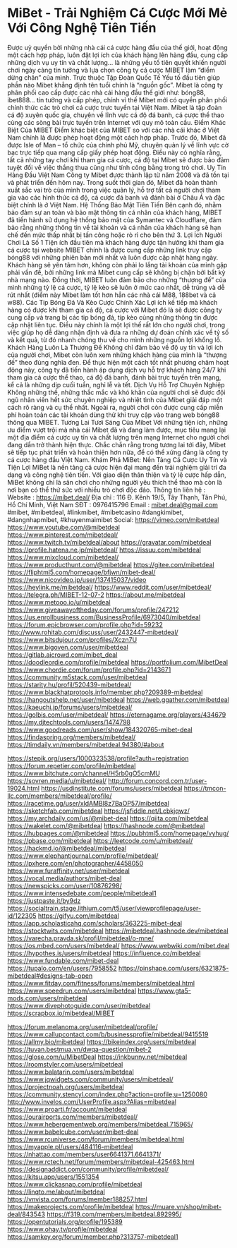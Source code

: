 # MiBet - Trải Nghiệm Cá Cược Mới Mẻ Với Công Nghệ Tiên Tiến
Được uỷ quyền bởi những nhà cái cá cược hàng đầu của thế giới, hoạt động một cách hợp pháp, luôn đặt lợi ích của khách hàng lên hàng đầu, cung cấp những dịch vụ uy tín và chất lượng… là những yếu tố tiên quyết khiến người chơi ngày càng tin tưởng và lựa chọn công ty cá cược MIBET làm “điểm dừng chân” của mình.
Trực thuộc Tập Đoàn Quốc Tế
Yếu tố đầu tiên giúp phần nào Mibet khẳng định tên tuổi chính là “nguồn gốc”. Mibet là công ty phân phối cao cấp được các nhà cái hàng đầu thế giới như: bóng88, ibet888… tin tưởng và cấp phép, chính vì thế Mibet mới có quyền phân phối chính thức các trò chơi cá cược trực tuyến tại Việt Nam. Mibet là tập đoàn cá độ xuyên quốc gia, chuyên về lĩnh vực cá độ đá banh, cá cược thể thao cùng các sòng bài trực tuyến trên Internet với quy mô toàn cầu.
Điểm Khác Biệt Của MIBET
Điểm khác biệt của MIBET so với các nhà cái khác ở Việt Nam chính là được phép hoạt động một cách hợp pháp. Trước đó, Mibet đã được Isle of Man – tổ chức của chính phủ Mỹ, chuyên quản lý về lĩnh vực cờ bạc trực tiếp qua mạng cấp giấy phép hoạt động. Điều này có nghĩa rằng, tất cả những tay chơi khi tham gia cá cược, cá độ tại Mibet sẽ được bảo đảm tuyệt đối về việc thắng thua cũng như tính công bằng trong trò chơi.
Uy Tín Hàng Đầu Việt Nam
Công ty Mibet được thành lập từ năm 2008 và đã tồn tại và phát triển đến hôm nay. Trong suốt thời gian đó, Mibet đã hoàn thành xuất sắc vai trò của mình trong việc quản lý, hỗ trợ tất cả người chơi tham gia vào các hình thức cá độ, cá cược đá banh và đánh bài ở Châu Á và đặc biệt chính là ở Việt Nam.
Hệ Thống Bảo Mật Tiên Tiến
Bên cạnh đó, nhằm bảo đảm sự an toàn và bảo mật thông tin cá nhân của khách hàng, MIBET đã tiến hành sử dụng hệ thống bảo mật của Symantec và Cloudflare, đảm bảo rằng những thông tin về tài khoản và cá nhân của khách hàng sẽ hạn chế đến mức thấp nhất bị tấn công hoặc rò rỉ cho bên thứ 3.
Lợi Ích Người Chơi Là Số 1
Tiện ích đầu tiên mà khách hàng được tận hưởng khi tham gia cá cược tại website MIBET chính là được cung cấp những link truy cập bóng88 với những phiên bản mới nhất và luôn được cập nhật hàng ngày. Khách hàng sẽ yên tâm hơn, không còn phải lo lắng tài khoản của mình gặp phải vấn đề, bởi những link mà Mibet cung cấp sẽ không bị chặn bởi bất kỳ nhà mạng nào. Đồng thời, MIBET luôn đảm bảo cho những “thượng đế” của mình những tỷ lệ cá cược, tỷ lệ kèo sẽ luôn ở mức cao nhất, dễ trúng và dễ rút nhất (điểm này Mibet làm tốt hơn hẳn các nhà cái M88, 188bet và cả w88).
Các Tip Bóng Đá Và Kèo Cược Chính Xác
Lợi ích kế tiếp mà khách hàng có được khi tham gia cá độ, cá cược với Mibet đó là sẽ được công ty cung cấp và trang bị các tip bóng đá, típ kèo cùng những thông tin được cập nhật liên tục. Điều này chính là một lợi thế rất lớn cho người chơi, trong việc giúp họ dễ dàng nhận định và đưa ra những dự đoán chính xác về tỷ số và kết quả, từ đó nhanh chóng thu về cho mình những nguồn lợi khổng lồ.
Khách Hàng Luôn Là Thượng Đế
Không chỉ đảm bảo về độ uy tín và lợi ích của người chơi, Mibet còn luôn xem những khách hàng của mình là “thượng đế” theo đúng nghĩa đen. Để thực hiện một cách tốt nhất phương châm hoạt động này, công ty đã tiến hành áp dụng dịch vụ hỗ trợ khách hàng 24/7 khi tham gia cá cược thể thao, cá độ đá banh, đánh bài trực tuyến trên mạng, kể cả là những dịp cuối tuần, nghỉ lễ và tết.
Dịch Vụ Hỗ Trợ Chuyên Nghiệp
Không những thế, những thắc mắc và khó khăn của người chơi sẽ được đội ngũ nhân viên hết sức chuyên nghiệp và nhiệt tình của Mibet giải đáp một cách rõ ràng và cụ thể nhất. Ngoài ra, người chơi còn được cung cấp miễn phí hoàn toàn các tài khoản dùng thử khi truy cập vào trang web bóng88 thông qua MIBET.
Tương Lai Tươi Sáng Của Mibet
Với những tiện ích, những ưu điểm vượt trội mà nhà cái Mibet đã và đang làm được, mục tiêu mang lại một địa điểm cá cược uy tín và chất lượng trên mạng Internet cho người chơi đang dần trở thành hiện thực. Chắc chắn rằng trong tương lai tới đây, Mibet sẽ tiếp tục phát triển và hoàn thiện hơn nữa, để có thể xứng đáng là công ty cá cược hàng đầu Việt Nam.
Khám Phá MiBet: Nền Tảng Cá Cược Uy Tín và Tiện Lợi
MiBet là nền tảng cá cược hiện đại mang đến trải nghiệm giải trí đa dạng và công nghệ tiên tiến. Với giao diện thân thiện và tỷ lệ cược hấp dẫn, MiBet không chỉ là sân chơi cho những người yêu thích thể thao mà còn là nơi bạn có thể thử sức với nhiều trò chơi độc đáo.
Thông tin liên hệ :
Website : https://mibet.deal/
Địa chỉ : 116 Đ. Kênh 19/5, Tây Thạnh, Tân Phú, Hồ Chí Minh, Việt Nam
SĐT : 0976415796
Email : mibet.deal@gmail.com
#mibet, #mibetdeal, #linkmibet, #mibetcasino #dangkimibet, #dangnhapmibet, #khuyenmaimibet 
Social:
https://vimeo.com/mibetdeal
https://www.youtube.com/@mibetdeal
https://www.pinterest.com/mibetdeal/
https://www.twitch.tv/mibetdeal/about
https://gravatar.com/mibetdeal
https://profile.hatena.ne.jp/mibetdeal/
https://issuu.com/mibetdeal
https://www.mixcloud.com/mibetdeal/
https://www.producthunt.com/@mibetdeal
https://gitee.com/mibetdeal
https://fliphtml5.com/homepage/bfjwn/mibet-deal/
https://www.nicovideo.jp/user/137415037/video
https://heylink.me/mibetdeal/
https://www.reddit.com/user/mibetdeal/
https://telegra.ph/MIBET-12-07-2
https://about.me/mibetdeal
https://www.metooo.io/u/mibetdeal
https://www.giveawayoftheday.com/forums/profile/247212
https://us.enrollbusiness.com/BusinessProfile/6973040/mibetdeal
https://forum.epicbrowser.com/profile.php?id=59232
http://www.rohitab.com/discuss/user/2432447-mibetdeal/
https://www.bitsdujour.com/profiles/Xczn7U
https://www.bigoven.com/user/mibetdeal
https://gitlab.aicrowd.com/mibet_deal
https://doodleordie.com/profile/mibetdeal
https://portfolium.com/MibetDeal
https://www.chordie.com/forum/profile.php?id=2143671
https://community.m5stack.com/user/mibetdeal
https://starity.hu/profil/520439-mibetdeal/
https://www.blackhatprotools.info/member.php?209389-mibetdeal
https://hangoutshelp.net/user/mibetdeal
https://web.ggather.com/mibetdeal
https://kaeuchi.jp/forums/users/mibetdeal/
https://golbis.com/user/mibetdeal/
https://eternagame.org/players/434679
https://my.djtechtools.com/users/1474798
https://www.goodreads.com/user/show/184320765-mibet-deal
https://findaspring.org/members/mibetdeal/
https://timdaily.vn/members/mibetdeal.94380/#about

https://stepik.org/users/1000323538/profile?auth=registration
https://forum.repetier.com/profile/mibetdeal
https://www.bitchute.com/channel/H5rb0gO5cmMU
https://sovren.media/u/mibetdeal/
http://forum.concord.com.tr/user-19024.html
https://usdinstitute.com/forums/users/mibetdeal
https://tmcon-llc.com/members/mibetdeal/profile/
https://racetime.gg/user/xldAMBl8z7BaOP57/mibetdeal
https://sketchfab.com/mibetdeal
https://jsfiddle.net/Lcbkjqwz/
https://my.archdaily.com/us/@mibet-deal
https://qiita.com/mibetdeal
https://wakelet.com/@mibetdeal
https://hashnode.com/@mibetdeal
https://hubpages.com/@mibetdeal
https://pubhtml5.com/homepage/vyhug/
https://pbase.com/mibetdeal
https://leetcode.com/u/mibetdeal/
https://hackmd.io/@mibetdeal/mibetdeal
https://www.elephantjournal.com/profile/mibetdeal/
https://pxhere.com/en/photographer/4458050
https://www.furaffinity.net/user/mibetdeal
https://vocal.media/authors/mibet-deal
https://newspicks.com/user/10876298/
https://www.intensedebate.com/people/mibetdeal1
https://justpaste.it/by9dz
https://socialtrain.stage.lithium.com/t5/user/viewprofilepage/user-id/122305
https://gifyu.com/mibetdeal
https://app.scholasticahq.com/scholars/363225-mibet-deal
https://stocktwits.com/mibetdeal
https://mibetdeal.hashnode.dev/mibetdeal
https://varecha.pravda.sk/profil/mibetdeal/o-mne/
https://os.mbed.com/users/mibetdeal/
https://www.webwiki.com/mibet.deal
https://hypothes.is/users/mibetdeal
https://influence.co/mibetdeal
https://www.fundable.com/mibet-deal
https://tupalo.com/en/users/7958552
https://pinshape.com/users/6321875-mibetdeal#designs-tab-open
https://www.fitday.com/fitness/forums/members/mibetdeal.html
https://www.speedrun.com/users/mibetdeal
https://www.gta5-mods.com/users/mibetdeal
https://www.divephotoguide.com/user/mibetdeal
https://scrapbox.io/mibetdeal/MIBET

https://forum.melanoma.org/user/mibetdeal/profile/
https://www.callupcontact.com/b/businessprofile/mibetdeal/9415519
https://allmy.bio/mibetdeal
https://bikeindex.org/users/mibetdeal
https://tuvan.bestmua.vn/dwqa-question/mibet-2
https://glose.com/u/MibetDeal
https://inkbunny.net/mibetdeal
https://roomstyler.com/users/mibetdeal
https://www.balatarin.com/users/mibetdeal
https://www.jqwidgets.com/community/users/mibetdeal/
https://projectnoah.org/users/mibetdeal
https://community.stencyl.com/index.php?action=profile;u=1250080
http://www.invelos.com/UserProfile.aspx?Alias=mibetdeal
https://www.proarti.fr/account/mibetdeal
https://ourairports.com/members/mibetdeal/
https://www.hebergementweb.org/members/mibetdeal.715965/
https://www.babelcube.com/user/mibet-deal
https://www.rcuniverse.com/forum/members/mibetdeal.html
https://myapple.pl/users/484116-mibetdeal
https://nhattao.com/members/user6641371.6641371/
https://www.rctech.net/forum/members/mibetdeal-425463.html
https://designaddict.com/community/profile/mibetdeal/
https://kitsu.app/users/1551354
https://www.clickasnap.com/profile/mibetdeal
https://linqto.me/about/mibetdeal
https://vnvista.com/forums/member188257.html
https://makeprojects.com/profile/mibetdeal
https://muare.vn/shop/mibet-deal/843543
https://f319.com/members/mibetdeal.892995/
https://opentutorials.org/profile/195389
https://www.ohay.tv/profile/mibetdeal
https://samkey.org/forum/member.php?313757-mibetdeal1 